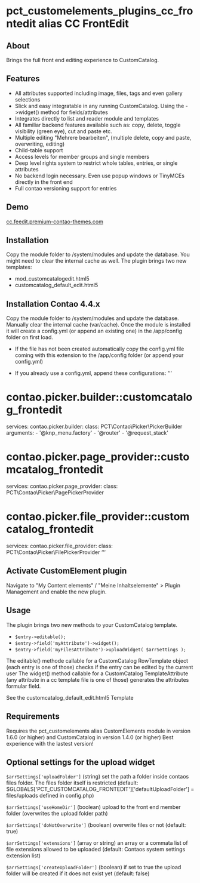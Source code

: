 pct_customelements_plugins_cc_frontedit alias CC FrontEdit
================

About
-----
Brings the full front end editing experience to CustomCatalog.

Features
-------
+ All attributes supported including image, files, tags and even gallery selections
+ Slick and easy integratable in any running CustomCatalog. Using the ->widget() method for fields/attributes
+ Integrates directly to list and reader module and templates
+ All familiar backend features available such as: copy, delete, toggle visibility (green eye), cut and paste etc.
+ Multiple editing "Mehrere bearbeiten", (multiple delete, copy and paste, overwriting, editing)
+ Child-table support
+ Access levels for member groups and single members
+ Deep level rights system to restrict whole tables, entries, or single attributes
+ No backend login necessary. Even use popup windows or TinyMCEs directly in the front end
+ Full contao versioning support for entries

Demo
------------
[cc.feedit.premium-contao-themes.com](http://cc.feedit.premium-contao-themes.com)

Installation
------------
Copy the module folder to /system/modules and update the database. You might need to clear the internal cache as well.
The plugin brings two new templates:
+ mod_customcatalogedit.html5
+ customcatalog_default_edit.html5

Installation Contao 4.4.x
------------
Copy the module folder to /system/modules and update the database. Manually clear the internal cache (var/cache).
Once the module is installed it will create a config.yml (or append an existing one) in the /app/config folder on first load.
+ If the file has not been created automatically copy the config.yml file coming with this extension to the /app/config folder (or append your config.yml)

+ If you already use a config.yml, append these configurations:
‘‘‘
# contao.picker.builder::customcatalog_frontedit
services:
   contao.picker.builder:
      class: PCT\Contao\Picker\PickerBuilder
      arguments:
            - '@knp_menu.factory'
            - '@router'
            - '@request_stack'

# contao.picker.page_provider::customcatalog_frontedit
services:
   contao.picker.page_provider:
      class: PCT\Contao\Picker\PagePickerProvider

# contao.picker.file_provider::customcatalog_frontedit
services:
   contao.picker.file_provider:
      class: PCT\Contao\Picker\FilePickerProvider
‘‘‘

Activate CustomElement plugin
------------
Navigate to "My Content elements" / "Meine Inhaltselemente" > Plugin Management and enable the new plugin.

Usage
------------
The plugin brings two new methods to your CustomCatalog template.
+ `$entry->editable();`
+ `$entry->field('myAttribute')->widget();`
+ `$entry->field('myFilesAttribute')->uploadWidget( $arrSettings );`

The editable() methode callable for a CustomCatalog RowTemplate object (each entry is one of those) checks if the entry can be edited by the current user
The widget() method callable for a CustomCatalog TemplateAttribute (any attribute in a cc template file is one of those) generates the attributes formular field.

See the customcatalog_default_edit.html5 Template

Requirements
------------
Requires the pct_customelements alias CustomElements module in version 1.6.0 (or higher) and CustomCatalog in version 1.4.0 (or higher)
Best experience with the lastest version!

Optional settings for the upload widget
------------

`$arrSettings['uploadFolder']`
(string) set the path a folder inside contaos files folder. The files folder itself is restricted (default: $GLOBALS['PCT_CUSTOMCATALOG_FRONTEDIT']['defaultUploadFolder'] = files/uploads defined in config.php)

`$arrSettings['useHomeDir']`
(boolean) upload to the front end member folder (overwrites the upload folder path)

`$arrSettings['doNotOverwrite']`
(boolean) overwrite files or not (default: true)

`$arrSettings['extensions']`
(array or string) an array or a commata list of file extensions allowed to be uploaded (default: Contaos system settings extension list)

`$arrSettings['createUploadFolder']`
(boolean) if set to true the upload folder will be created if it does not exist yet (default: false)
